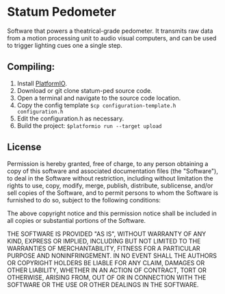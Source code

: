 # Statum Pedometer

Software that powers a theatrical-grade pedometer. It transmits raw data from a
motion processing unit to audio visual computers, and can be used to trigger lighting
cues one a single step.


## Compiling:

1. Install [PlatformIO](https://docs.platformio.org/en/latest/installation.html).
2. Download or git clone statum-ped source code.
3. Open a terminal and navigate to the source code location.
4. Copy the config template `$cp configuration-template.h configuration.h`
5. Edit the configuration.h as necessary.
6. Build the project: `$platformio run --target upload`


## License

Permission is hereby granted, free of charge, to any person obtaining a copy of
this software and associated documentation files (the "Software"), to deal in
the Software without restriction, including without limitation the rights to
use, copy, modify, merge, publish, distribute, sublicense, and/or sell copies of
the Software, and to permit persons to whom the Software is furnished to do so,
subject to the following conditions:

The above copyright notice and this permission notice shall be included in all
copies or substantial portions of the Software.

THE SOFTWARE IS PROVIDED "AS IS", WITHOUT WARRANTY OF ANY KIND, EXPRESS OR
IMPLIED, INCLUDING BUT NOT LIMITED TO THE WARRANTIES OF MERCHANTABILITY, FITNESS
FOR A PARTICULAR PURPOSE AND NONINFRINGEMENT. IN NO EVENT SHALL THE AUTHORS OR
COPYRIGHT HOLDERS BE LIABLE FOR ANY CLAIM, DAMAGES OR OTHER LIABILITY, WHETHER
IN AN ACTION OF CONTRACT, TORT OR OTHERWISE, ARISING FROM, OUT OF OR IN
CONNECTION WITH THE SOFTWARE OR THE USE OR OTHER DEALINGS IN THE SOFTWARE.
